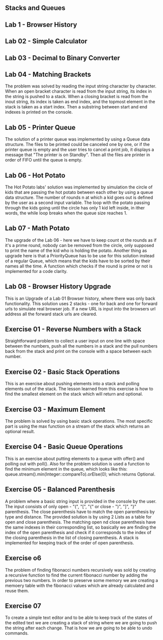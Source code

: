 Stacks and Queues
-

Lab 1 - Browser History
-

Lab 02 - Simple Calculator
-

Lab 03 - Decimal to Binary Converter
-

Lab 04 - Matching Brackets
-

The problem was solved by reading the input string character by character. When an open bracket character is read from the input string, its index in the string is pushed to a stack. When a closing bracket is read from the inout string, its index is taken as end index, and the topmost element in the stack is taken as a start index. Then a substring between start and end indexes is printed on the console. 

Lab 05 - Printer Queue
-

The solution of a printer queue was implemented by using a Queue data structure. The files to be printed could be canceled one by one, or if the printer queue is empty and the user tries to cancel a print job, it displays a message that "The printer is on Standby". Then all the files are printer in order of FIFO until the queue is empty. 

Lab 06 - Hot Potato
-

The Hot Potato labs' solution was implemented by simulation the circle of kids that are passing the hot potato between each other by using a queue data structure. The number of rounds n at which a kid goes out is defined by the user as a second input variable. The loop with the potato passing through the kids going until the circle has only 1 kid left inside, in ither words, the while loop breaks when the queue size reaches 1.

Lab 07 - Math Potato
-

The upgrade of the Lab 06 - here we have to keep count ot the rounds as if it's a prime round, nobody can be removed from the circle, only supposed to print the name of the kid who is holding the potato. Another thing as upgrade here is that a PriorityQueue has to be use for this solution instead of a regular Queue, which means that the kids have to be sorted by their names all the time. A function which checks if the round is prime or not is implemented for a code clarity. 

Lab 08 - Browser History Upgrade
-

This is an Upgrade of a Lab 01 Browser history, where there was only back functionality. This solution uses 2 stacks - one for back and one for forward urls to simulate real browser job. If a new URL is input into the browsers url address all the forward stack urls are cleared. 

Exercise 01 - Reverse Numbers with a Stack
-

Straightforward problem to collect a user input on one line with space between the numbers, push all the numbers in a stack and the pull numbers back from the stack and print on the console with a space between each number. 

Exercise 02 - Basic Stack Operations
-

This is an exercise about pushing elements into a stack and polling elements out of the stack. The lesson learned from this exercise is how to find the smallest element on the stack which will return and optional.

Exercise 03 - Maximum Element
-

The problem is solved by using basic stack operations. The most specific part is using the max function on a stream of the stack which returns an optional result. 

Exercise 04 - Basic Queue Operations
-

This is an exercise about putting elements to a queue with offer() and polling out with poll(). Also for the problem
solution is used a function to find the minimum element in the queue, which looks like this:
queue.stream().min(Integer::compareTo).orElse(0); which returns Optional.

Exercise 05 - Balanced Parenthesis
-

A problem where a basic string input is provided in the console by the user. The input consists of only open - "(", "[", "{" 
or close - ")", "]", "}" parenthesis. The close parenthesis have to match the open parenthesis by type and distance. 
The provided solution is by using 2 Lists as a table for open and close parenthesis. The matching open nd close parenthesis
have the same indexes in their corresponding list, so basically we are finding the index of the open parenthesis and check
if it corresponds to the index of the closing parenthesis in the list of closing parenthesis. A stack is implemented for 
keeping track of the order of open parenthesis.

Exercise o6
-

The problem of finding fibonacci numbers recursively was sold by creating a recursive function to find the current
fibonacci number by adding the previous two numbers. In order to preserve some memory we are creating a memoery table
with the fibonacci values which are already calculated and reuse them. 

Exercise 07
-

To create a simple text editor and to be able to keep track of the states of the edited text we are creating a stack of 
string where we are going to push the string after each change. That is how we are going to be able to undo commands. 